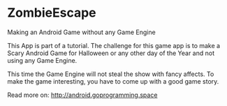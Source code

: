 # ZombieEscape
Making an Android Game without any Game Engine

This App is part of a tutorial. The challenge for this game app is
to make a Scary Android Game for Halloween or any other day of the Year 
and not using any Game Engine.

This time the Game Engine will not steal the show with fancy affects. 
To make the game interesting, you have to come up with a good game story.

Read more on: 
http://android.goprogramming.space
